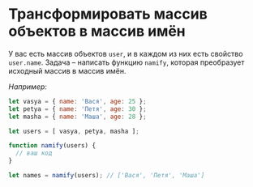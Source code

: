 # Трансформировать массив объектов в массив имён

У вас есть массив объектов `user`, и в каждом из них есть свойство `user.name`.
Задача – написать функцию `namify`, которая преобразует исходный массив в массив имён.

*Например:*

```js
let vasya = { name: 'Вася', age: 25 };
let petya = { name: 'Петя', age: 30 };
let masha = { name: 'Маша', age: 28 };

let users = [ vasya, petya, masha ];

function namify(users) {
  // ваш код
}

let names = namify(users); // ['Вася', 'Петя', 'Маша']
```

